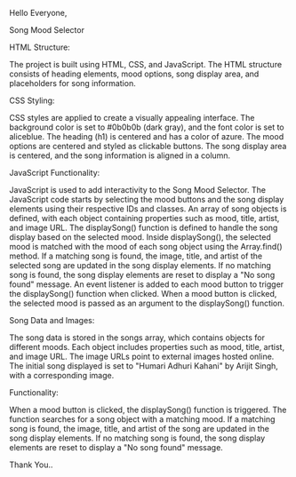 Hello Everyone,

Song Mood Selector 

HTML Structure:

The project is built using HTML, CSS, and JavaScript.
The HTML structure consists of heading elements, mood options, song display area, and placeholders for song information.

CSS Styling:

CSS styles are applied to create a visually appealing interface.
The background color is set to #0b0b0b (dark gray), and the font color is set to aliceblue.
The heading (h1) is centered and has a color of azure.
The mood options are centered and styled as clickable buttons.
The song display area is centered, and the song information is aligned in a column.

JavaScript Functionality:

JavaScript is used to add interactivity to the Song Mood Selector.
The JavaScript code starts by selecting the mood buttons and the song display elements using their respective IDs and classes.
An array of song objects is defined, with each object containing properties such as mood, title, artist, and image URL.
The displaySong() function is defined to handle the song display based on the selected mood.
Inside displaySong(), the selected mood is matched with the mood of each song object using the Array.find() method.
If a matching song is found, the image, title, and artist of the selected song are updated in the song display elements.
If no matching song is found, the song display elements are reset to display a "No song found" message.
An event listener is added to each mood button to trigger the displaySong() function when clicked.
When a mood button is clicked, the selected mood is passed as an argument to the displaySong() function.

Song Data and Images:

The song data is stored in the songs array, which contains objects for different moods.
Each object includes properties such as mood, title, artist, and image URL.
The image URLs point to external images hosted online.
The initial song displayed is set to "Humari Adhuri Kahani" by Arijit Singh, with a corresponding image.

Functionality:

When a mood button is clicked, the displaySong() function is triggered.
The function searches for a song object with a matching mood.
If a matching song is found, the image, title, and artist of the song are updated in the song display elements.
If no matching song is found, the song display elements are reset to display a "No song found" message.

Thank You..